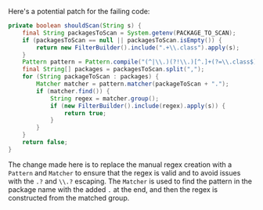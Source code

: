 Here's a potential patch for the failing code:

```java
private boolean shouldScan(String s) {
    final String packagesToScan = System.getenv(PACKAGE_TO_SCAN);
    if (packagesToScan == null || packagesToScan.isEmpty()) {
        return new FilterBuilder().include(".+\\.class").apply(s);
    }
    Pattern pattern = Pattern.compile("(^|\\.)(?!\\.)[^.]+(?=\\.class$)");
    final String[] packages = packagesToScan.split(",");
    for (String packageToScan : packages) {
        Matcher matcher = pattern.matcher(packageToScan + ".");
        if (matcher.find()) {
            String regex = matcher.group();
            if (new FilterBuilder().include(regex).apply(s)) {
                return true;
            }
        }
    }
    return false;
}
```

The change made here is to replace the manual regex creation with a `Pattern` and `Matcher` to ensure that the regex is valid and to avoid issues with the `.?` and `\\.?` escaping. The `Matcher` is used to find the pattern in the package name with the added `.` at the end, and then the regex is constructed from the matched group.
